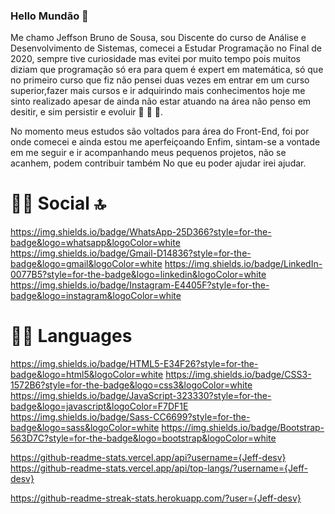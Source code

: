 ### Hello Mundão 👋

Me chamo Jeffson Bruno de Sousa, sou Discente do curso de Análise e Desenvolvimento de Sistemas,
comecei a Estudar Programação no Final de 2020, sempre tive curiosidade mas evitei por muito tempo
pois muitos diziam que programação só era para quem é expert em matemática, só que no primeiro curso que fiz não pensei duas 
vezes em entrar em um curso superior,fazer mais cursos e  ir adquirindo mais conhecimentos 
hoje me sinto realizado apesar de ainda não estar atuando na área não penso em desitir, e sim persistir e evoluir 🚀 🚀 🚀.

No momento meus estudos são voltados para área do Front-End, foi por onde comecei e ainda estou me aperfeiçoando
Enfim, sintam-se a vontade em me seguir e ir acompanhando meus pequenos projetos, não se acanhem, podem contribuir também
No que eu poder ajudar irei ajudar.

# 👨👩 Social 🔝

https://img.shields.io/badge/WhatsApp-25D366?style=for-the-badge&logo=whatsapp&logoColor=white https://img.shields.io/badge/Gmail-D14836?style=for-the-badge&logo=gmail&logoColor=white https://img.shields.io/badge/LinkedIn-0077B5?style=for-the-badge&logo=linkedin&logoColor=white https://img.shields.io/badge/Instagram-E4405F?style=for-the-badge&logo=instagram&logoColor=white 


# 👩‍💻 Languages

https://img.shields.io/badge/HTML5-E34F26?style=for-the-badge&logo=html5&logoColor=white https://img.shields.io/badge/CSS3-1572B6?style=for-the-badge&logo=css3&logoColor=white https://img.shields.io/badge/JavaScript-323330?style=for-the-badge&logo=javascript&logoColor=F7DF1E https://img.shields.io/badge/Sass-CC6699?style=for-the-badge&logo=sass&logoColor=white https://img.shields.io/badge/Bootstrap-563D7C?style=for-the-badge&logo=bootstrap&logoColor=white 


https://github-readme-stats.vercel.app/api?username={Jeff-desv}  https://github-readme-stats.vercel.app/api/top-langs/?username={Jeff-desv}  

https://github-readme-streak-stats.herokuapp.com/?user={Jeff-desv}



